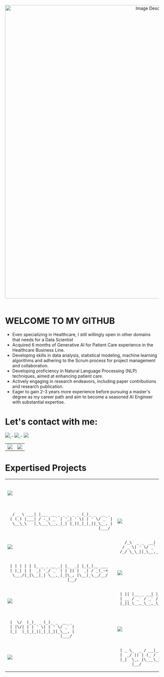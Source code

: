 <header>
<!--    <img width="100%" height="200px" object-fit="cover" src="https://i.pinimg.com/originals/7d/07/a2/7d07a255678962d30d8717dcf5dbd266.gif"> -->
   <img src="https://i.pinimg.com/originals/7d/07/a2/7d07a255678962d30d8717dcf5dbd266.gif" alt="Image Description" style="width: 100vw; height: auto; object-fit: cover;">

</header>

# WELCOME TO MY GITHUB
- Even specializing in Healthcare, I still willingly open in other domains that needs for a Data Scientist 
- Acquired 6 months of Generative AI for Patient Care experience in the Healthcare Business Line.
- Developing skills in data analysis, statistical modeling, machine learning algorithms and adhering to the Scrum process for project management and collaboration.
- Developing proficiency in Natural Language Processing (NLP) techniques, aimed at enhancing patient care.
- Actively engaging in research endeavors, including paper contributions and research publication.
- Eager to gain 2-3 years more experience before pursuing a master's degree as my career path and aim to become a seasoned AI Engineer with substantial expertise.

# Let's contact with me:

<a href="https://www.facebook.com/profile.php?id=100091778170480">
   <img src="https://img.shields.io/badge/Facebook-6499E9?logo=facebook&logoColor=white">
</a>
<span> - </span>
<a href="https://www.linkedin.com/in/duy-thinh-nguyen-a30145266/">
   <img src="https://img.shields.io/badge/Linkedin-12486B?logo=linkedin&logoColor=white">
</a>
<span> - </span>
<a href="https://famous-antique-470.notion.site/Computer-Science-9352447c180e4afcbcb487332ee59a1d">
   <img src="https://img.shields.io/badge/Notion-191717?logo=notion&logoColor=white">
</a>




<table width="100%", style="border: none;">
 <tr>
   <td width="50%">
     <img src="https://github-readme-stats-git-masterrstaa-rickstaa.vercel.app/api?username=thinhsuy&show_icons=true&theme=dracula&rank_icon=github"/>
   </td>
   
   <td width="50%">
    
   <img src="https://github-readme-stats.vercel.app/api/top-langs/?username=thinhsuy&langs_count=2"/>
    
   </td>
 </tr>
</table>


# Expertised Projects


<table width="100%">
 <tr>
   <td width="50%">

<a href="https://github.com/thinhsuy/Human-Gesture-Detection/">
  <!-- Change the `github-readme-stats.anuraghazra1.vercel.app` to `github-readme-stats.vercel.app`  -->
  <img align="center" src="https://github-readme-stats.anuraghazra1.vercel.app/api/pin/?username=thinhsuy&repo=Human-Gesture-Detection&theme=radical" />
</a>

   </td>
   
   <td width="50%">
<div style="text-align: center; width: 100%;">
<pre width="100%">
 \ \ / / _ \| |  / _ \__ _| __|
  \ V / (_) | |_| (_) \ V /__ \
   |_| \___/|____\___/ \_/|___/
                               
</pre>
</div>

   </td>
 </tr>
 


  <tr>
   <td width="50%">
<pre>
  / _ \ ___| |___ __ _ _ _ _ _ (_)_ _  __ _ 
 | (_) |___| / -_) _` | '_| ' \| | ' \/ _` |
  \__\_\   |_\___\__,_|_| |_||_|_|_||_\__, |
                                      |___/ 
</pre>
   </td>

   <td width="50%">

<a href="https://github.com/thinhsuy/Spaceship_AutoLander">
  <!-- Change the `github-readme-stats.anuraghazra1.vercel.app` to `github-readme-stats.vercel.app`  -->
  <img align="center" src="https://github-readme-stats.anuraghazra1.vercel.app/api/pin/?username=thinhsuy&repo=Spaceship_AutoLander&theme=merko" />
</a>

   </td>
 </tr>



 <tr>
   <td width="50%">

<a href="https://github.com/thinhsuy/ProManager">
  <!-- Change the `github-readme-stats.anuraghazra1.vercel.app` to `github-readme-stats.vercel.app`  -->
  <img align="center" src="https://github-readme-stats.anuraghazra1.vercel.app/api/pin/?username=thinhsuy&repo=ProManager&theme=merko" />
</a>

   </td>
   
   <td width="50%">

<pre>
   /_\  _ _  __| |_ _ ___(_)__| |
  / _ \| ' \/ _` | '_/ _ \ / _` |
 /_/ \_\_||_\__,_|_| \___/_\__,_|                                               
</pre>

   </td>
 </tr>
 

 <tr>
   <td width="50%">

<pre>
 | | | | | |_ _ _ __ _| |_  _| |_(_)__ ___
 | |_| | |  _| '_/ _` | | || |  _| / _(_-<
  \___/|_|\__|_| \__,_|_|\_, |\__|_\__/__/
                         |__/             
</pre>

   </td>
   
   <td width="50%">

<a href="https://github.com/thinhsuy/Intrusion_Warning_HC">
  <!-- Change the `github-readme-stats.anuraghazra1.vercel.app` to `github-readme-stats.vercel.app`  -->
  <img align="center" src="https://github-readme-stats.anuraghazra1.vercel.app/api/pin/?username=thinhsuy&repo=Intrusion_Warning_HC&theme=dracula" />
</a>

   </td>
 </tr>



  <tr>
   <td width="50%">

<a href="https://github.com/thinhsuy/MapReduce_Mining/">
  <!-- Change the `github-readme-stats.anuraghazra1.vercel.app` to `github-readme-stats.vercel.app`  -->
  <img align="center" src="https://github-readme-stats.anuraghazra1.vercel.app/api/pin/?username=thinhsuy&repo=MapReduce_Mining&theme=gruvbox" />
</a>

   </td>
   
   <td width="50%">

<pre>
 | || |__ _ __| |___  ___ _ __ 
 | __ / _` / _` / _ \/ _ \ '_ \
 |_||_\__,_\__,_\___/\___/ .__/
                         |_|                  
</pre>

   </td>
 </tr>



  <tr>
   <td width="50%">

<pre>
 |  \/  (_)_ _ (_)_ _  __ _ 
 | |\/| | | ' \| | ' \/ _` |
 |_|  |_|_|_||_|_|_||_\__, |
                      |___/ 
</pre>

   </td>
   
   <td width="50%">

<a href="https://github.com/thinhsuy/SoundCloud_Exploration/">
  <!-- Change the `github-readme-stats.anuraghazra1.vercel.app` to `github-readme-stats.vercel.app`  -->
  <img align="center" src="https://github-readme-stats.anuraghazra1.vercel.app/api/pin/?username=thinhsuy&repo=SoundCloud_Exploration&theme=dark" />
</a>

   </td>
 </tr>



  <tr>
   <td width="50%">

<a href="https://github.com/thinhsuy/MortalKumbat2D">
  <!-- Change the `github-readme-stats.anuraghazra1.vercel.app` to `github-readme-stats.vercel.app`  -->
  <img align="center" src="https://github-readme-stats.anuraghazra1.vercel.app/api/pin/?username=thinhsuy&repo=MortalKumbat2D&theme=dracula" />
</a>

   </td>
   
   <td width="50%">

<pre>
 | _ \_  _ / __|__ _ _ __  ___ 
 |  _/ || | (_ / _` | '  \/ -_)
 |_|  \_, |\___\__,_|_|_|_\___|
      |__/                     
</pre>

   </td>
 </tr>
 
</table>
























